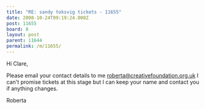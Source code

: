 ```yaml
---
title: "RE: sandy toksvig tickets - 11655"
date: 2008-10-24T09:19:24.000Z
post: 11655
board: 8
layout: post
parent: 11644
permalink: /m/11655/
---
```

Hi Clare,

Please email your contact details to me roberta@creativefoundation.org.uk
I can't promise tickets at this stage but I can keep your name and contact you if anything changes.

Roberta
